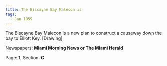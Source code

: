 ```yaml
---  
title: The Biscayne Bay Malecon is  
tags:  
  - Jan 1959  
---  
```

  
The Biscayne Bay Malecon is a new plan to construct a causeway down the bay to Elliott Key. [Drawing]  
  
Newspapers: **Miami Morning News or The Miami Herald**  
  
Page: **1**, Section: **C** 
